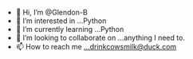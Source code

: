 - 👋 Hi, I’m @Glendon-B
- 👀 I’m interested in ...Python
- 🌱 I’m currently learning ...Python
- 💞️ I’m looking to collaborate on ...anything I need to.
- 📫 How to reach me ...drinkcowsmilk@duck.com 

<!---
Glendon-B/Glendon-B is a ✨ special ✨ repository because its `README.md` (this file) appears on your GitHub profile.
You can click the Preview link to take a look at your changes.
--->
